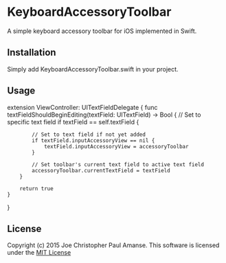 # KeyboardAccessoryToolbar

A simple keyboard accessory toolbar for iOS implemented in Swift.

## Installation

Simply add KeyboardAccessoryToolbar.swift in your project.

## Usage

extension ViewController: UITextFieldDelegate {
    func textFieldShouldBeginEditing(textField: UITextField) -> Bool {
        // Set to specific text field
        if textField == self.textField {

            // Set to text field if not yet added
            if textField.inputAccessoryView == nil {
                textField.inputAccessoryView = accessoryToolbar
            }

            // Set toolbar's current text field to active text field
            accessoryToolbar.currentTextField = textField
        }

        return true
    }
}

## License

Copyright (c) 2015 Joe Christopher Paul Amanse. This software is licensed under the [MIT License](./LICENSE.md)

